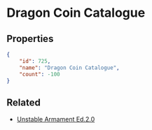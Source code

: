 # Dragon Coin Catalogue

<no description available>

## Properties

```json
{
    "id": 725,
    "name": "Dragon Coin Catalogue",
    "count": -100
}
```

## Related

- [Unstable Armament Ed.2.0](../items/20737-unstable-armament-ed-2-0.md)

